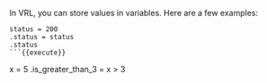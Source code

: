 In VRL, you can store values in variables. Here are a few examples:

```
status = 200
.status = status
.status
```{{execute}}

```
x = 5
.is_greater_than_3 = x > 3
```{{execute}}